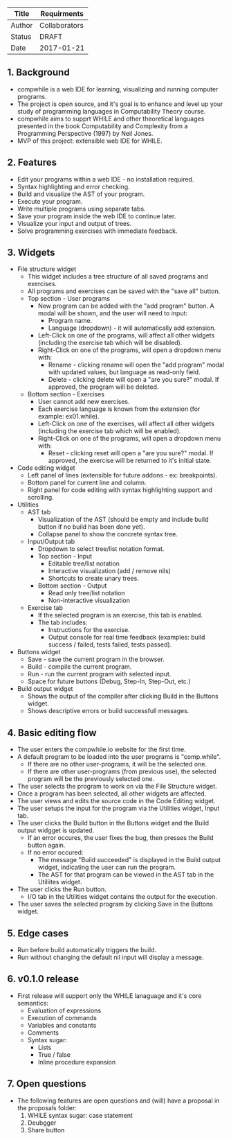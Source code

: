 | Title  | Requirments                 |
|--------|-----------------------------|
| Author | Collaborators               |
| Status | DRAFT                       |
| Date   | 2017-01-21                  |

## 1. Background
* compwhile is a web IDE for learning, visualizing and running computer
  programs.
* The project is open source, and it's goal is to enhance and level up your study of programming languages in Computability Theory course.
* compwhile aims to supprt WHILE and other theoretical languages presented in the book Computability and Complexity from a Programming Perspective (1997) by Neil Jones.
* MVP of this project: extensible web IDE for WHILE.
## 2. Features
* Edit your programs within a web IDE - no installation required.
* Syntax highlighting and error checking.
* Build and visualize the AST of your program.
* Execute your program.
* Write multiple programs using separate tabs.
* Save your program inside the web IDE to continue later.
* Visualize your input and output of trees.
* Solve programming exercises with immediate feedback.
## 3. Widgets
* File structure widget
  * This widget includes a tree structure of all saved programs and exercises.
  * All programs and exercises can be saved with the "save all" button.
  * Top section - User programs
    * New program can be added with the "add program" button. A modal will be shown, and the user will need to input:
      * Program name.
      * Language (dropdown) - it will automatically add extension.
    * Left-Click on one of the programs, will affect all other widgets
      (including the exercise tab which will be disabled).
    * Right-Click on one of the programs, will open a dropdown menu with:
      * Rename - clicking rename will open the "add program" modal with updated values, but language as read-only field.
      * Delete - clicking delete will open a "are you sure?" modal. If approved,
        the program will be deleted.
  * Bottom section - Exercises
    * User cannot add new exercises.
    * Each exercise language is known from the extension (for example: ex01.while).
    * Left-Click on one of the exercises, will affect all other widgets
      (including the exercise tab which will be enabled).
    * Right-Click on one of the programs, will open a dropdown menu with:
      * Reset - clicking reset will open a "are you sure?" modal. If approved,
        the exercise will be returned to it's initial state.
* Code editing widget
  * Left panel of lines (extensible for future addons - ex: breakpoints).
  * Bottom panel for current line and column.
  * Right panel for code editing with syntax highlighting support and
    scrolling.
* Utilities
  * AST tab
    * Visualization of the AST (should be empty and include build button if no build has been done yet).
    * Collapse panel to show the concrete syntax tree.
  * Input/Output tab
    * Dropdown to select tree/list notation format.
    * Top section - Input
      * Editable tree/list notation
      * Interactive visualization (add / remove nils)
      * Shortcuts to create unary trees.
    * Bottom section - Output
      * Read only tree/list notation
      * Non-interactive visualization
  * Exercise tab
    * If the selected program is an exercise, this tab is enabled.
    * The tab includes:
      * Instructions for the exercise.
      * Output console for real time feedback (examples: build success / failed, tests failed, tests passed).
* Buttons widget
  * Save - save the current program in the browser.
  * Build - compile the current program.
  * Run - run the current program with selected input.
  * Space for future buttons (Debug, Step-In, Step-Out, etc.)
* Build output widget
  * Shows the output of the compiler after clicking Build in the Buttons
    widget.
  * Shows descriptive errors or build successfull messages.
## 4. Basic editing flow
* The user enters the compwhile.io website for the first time.
* A default program to be loaded into the user programs is "comp.while".
  * If there are no other user-programs, it will be the selected one.
  * If there are other user-programs (from previous use), the selected program will be the previously selected one.
* The user selects the program to work on via the File Structure widget.
* Once a program has been selected, all other widgets are affected.
* The user views and edits the source code in the Code Editing widget.
* The user setups the input for the program via the Utilities widget, Input
  tab.
* The user clicks the Build button in the Buttons widget and the Build output widgget is updated.
  * If an error occures, the user fixes the bug, then presses the Build button again.
  * If no error occured:
    * The message "Build succeeded" is displayed in the Build output widget, indicating the user can run the program.
    * The AST for that program can be viewed in the AST tab in the Utiliites
      widget.
* The user clicks the Run button.
  * I/O tab in the Utilities widget contains the output for the execution.
* The user saves the selected program by clicking Save in the Buttons widget.
## 5. Edge cases
* Run before build automatically triggers the build.
* Run without changing the default nil input will display a message.
## 6. v0.1.0 release
* First release will support only the WHILE lanaguage and it's core semantics:
  * Evaluation of expressions
  * Execution of commands
  * Variables and constants
  * Comments
  * Syntax sugar:
    * Lists
    * True / false
    * Inline procedure expansion
## 7. Open questions
* The following features are open questions and (will) have a proposal in the
  proposals folder:
  1. WHILE syntax sugar: case statement
  2. Deubgger
  3. Share button
